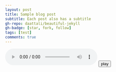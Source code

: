 ```yaml
---
layout: post
title: Sample blog post
subtitle: Each post also has a subtitle
gh-repo: daattali/beautiful-jekyll
gh-badge: [star, fork, follow]
tags: [test]
comments: true
---
```



<audio controls>
  <source type="g0 (online-audio-converter.com).mp3" src="g0 (online-audio-converter.com).mp3.mp3"></source>
</audio>
<audio id="ABC" src="ABC.wav"></audio><button onclick="playAudio('ABC')" type="button">play</button>
